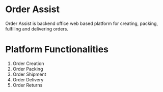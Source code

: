 # Order Assist 

Order Assist is backend office web based platform for creating, packing, fulfiling and delivering orders.

# Platform Functionalities

1. Order Creation
2. Order Packing
3. Order Shipment
4. Order Delivery
5. Order Returns


